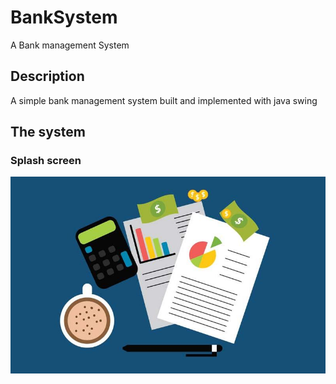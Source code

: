 # BankSystem
A Bank management System
## Description
A simple bank management system built and implemented with java swing
## The system
### Splash screen
![alt "splash screen"](https://raw.githubusercontent.com/ray3du/BankSystem/main/public/img/accounting-policies.jpg)
